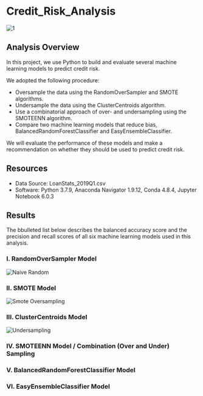 # Credit_Risk_Analysis
![1](https://user-images.githubusercontent.com/73450637/108589078-9d4fb780-732a-11eb-8d0f-05189dad7199.png)

## Analysis Overview
In this project, we use Python to build and evaluate several machine learning models to predict credit risk.

We adopted the following procedure:

* Oversample the data using the RandomOverSampler and SMOTE algorithms.
* Undersample the data using the ClusterCentroids algorithm.
* Use a combinatorial approach of over- and undersampling using the SMOTEENN algorithm.
* Compare two machine learning models that reduce bias, BalancedRandomForestClassifier and EasyEnsembleClassifier.

We will evaluate the performance of these models and make a recommendation on whether they should be used to predict credit risk.

## Resources

* Data Source: LoanStats_2019Q1.csv
* Software: Python 3.7.9, Anaconda Navigator 1.9.12, Conda 4.8.4, Jupyter Notebook 6.0.3

## Results

The bbulleted list below describes the balanced accuracy score and the precision and recall scores of all six machine learning models used in this analysis.

### I. RandomOverSampler Model

![Naive Random](https://user-images.githubusercontent.com/73450637/108589699-a7bf8080-732d-11eb-9bdf-dc030f77a656.png)


### II. SMOTE Model

![Smote Oversampling](https://user-images.githubusercontent.com/73450637/108589713-b6a63300-732d-11eb-8f3f-acdec92d975d.png)

### III. ClusterCentroids Model

![Undersampling](https://user-images.githubusercontent.com/73450637/108589715-ba39ba00-732d-11eb-9ce3-3c48ef05f63d.png)

### IV. SMOTEENN Model / Combination (Over and Under) Sampling


### V. BalancedRandomForestClassifier Model
### VI. EasyEnsembleClassifier Model
